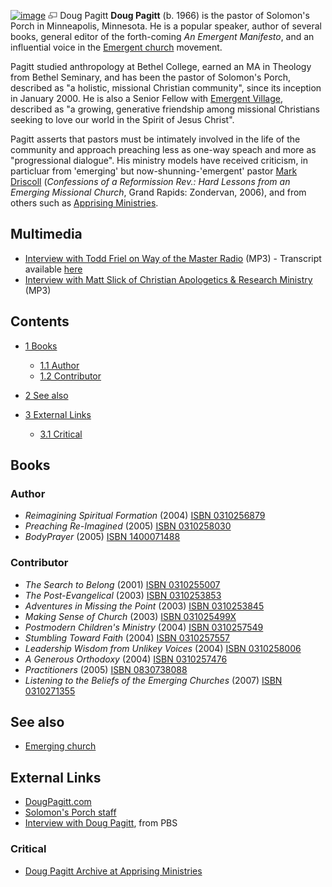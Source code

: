 [![image](images/4/4e/DougPagitt.jpg)](http://www.theopedia.com/File:DougPagitt.jpg)
[![image](data:image/png;base64,iVBORw0KGgoAAAANSUhEUgAAAA8AAAALCAAAAACFLIiAAAAAAnRSTlMA/1uRIrUAAABPSURBVAjXY/j///+5vXDwjAHIr26ZAgXZe8H8a/+hoIcw/9nevdVL9+79DuPvzQYZFPUezu8BMZLXgkExnD8HAu6hqv//n+HZVjD4DuUDAKlChD3fj6aPAAAAAElFTkSuQmCC)](http://www.theopedia.com/File:DougPagitt.jpg "Enlarge")
Doug Pagitt
**Doug Pagitt** (b. 1966) is the pastor of Solomon's Porch in
Minneapolis, Minnesota. He is a popular speaker, author of several
books, general editor of the forth-coming *An Emergent Manifesto*,
and an influential voice in the
[Emergent church](Emergent_church "Emergent church") movement.

Pagitt studied anthropology at Bethel College, earned an MA in
Theology from Bethel Seminary, and has been the pastor of Solomon's
Porch, described as "a holistic, missional Christian community",
since its inception in January 2000. He is also a Senior Fellow
with [Emergent Village](http://www.emergentvillage.com), described
as "a growing, generative friendship among missional Christians
seeking to love our world in the Spirit of Jesus Christ".

Pagitt asserts that pastors must be intimately involved in the life
of the community and approach preaching less as one-way speach and
more as "progressional dialogue". His ministry models have received
criticism, in particluar from 'emerging' but
now-shunning-'emergent' pastor
[Mark Driscoll](Mark_Driscoll "Mark Driscoll")
(*Confessions of a Reformission Rev.: Hard Lessons from an Emerging Missional Church*,
Grand Rapids: Zondervan, 2006), and from others such as
[Apprising Ministries](http://www.apprising.org/archives/2006/07/doug_pagitt_doe.html).

## Multimedia

-   [Interview with Todd Friel on Way of the Master Radio](http://podcast.wayofthemasterradio.com/audio/podcasts/1007/WOTMR-10-22-07-Hour1.mp3)
    (MP3) - Transcript available [here](http://www.vibist.com/?p=26)
-   [Interview with Matt Slick of Christian Apologetics & Research Ministry](http://www.carm.org/audio/pod/rec101107.mp3)
    (MP3)

## Contents

-   [1 Books](#Books)
    -   [1.1 Author](#Author)
    -   [1.2 Contributor](#Contributor)

-   [2 See also](#See_also)
-   [3 External Links](#External_Links)
    -   [3.1 Critical](#Critical)


## Books

### Author

-   *Reimagining Spiritual Formation* (2004)
    [ISBN 0310256879](http://www.theopedia.com/Special:BookSources/0310256879)
-   *Preaching Re-Imagined* (2005)
    [ISBN 0310258030](http://www.theopedia.com/Special:BookSources/0310258030)
-   *BodyPrayer* (2005)
    [ISBN 1400071488](http://www.theopedia.com/Special:BookSources/1400071488)

### Contributor

-   *The Search to Belong* (2001)
    [ISBN 0310255007](http://www.theopedia.com/Special:BookSources/0310255007)
-   *The Post-Evangelical* (2003)
    [ISBN 0310253853](http://www.theopedia.com/Special:BookSources/0310253853)
-   *Adventures in Missing the Point* (2003)
    [ISBN 0310253845](http://www.theopedia.com/Special:BookSources/0310253845)
-   *Making Sense of Church* (2003)
    [ISBN 031025499X](http://www.theopedia.com/Special:BookSources/031025499X)
-   *Postmodern Children's Ministry* (2004)
    [ISBN 0310257549](http://www.theopedia.com/Special:BookSources/0310257549)
-   *Stumbling Toward Faith* (2004)
    [ISBN 0310257557](http://www.theopedia.com/Special:BookSources/0310257557)
-   *Leadership Wisdom from Unlikey Voices* (2004)
    [ISBN 0310258006](http://www.theopedia.com/Special:BookSources/0310258006)
-   *A Generous Orthodoxy* (2004)
    [ISBN 0310257476](http://www.theopedia.com/Special:BookSources/0310257476)
-   *Practitioners* (2005)
    [ISBN 0830738088](http://www.theopedia.com/Special:BookSources/0830738088)
-   *Listening to the Beliefs of the Emerging Churches* (2007)
    [ISBN 0310271355](http://www.theopedia.com/Special:BookSources/0310271355)

## See also

-   [Emerging church](Emerging_church "Emerging church")

## External Links

-   [DougPagitt.com](http://www.dougpagitt.com/)
-   [Solomon's Porch staff](http://www.solomonsporch.com/aboutus_page_group/ourstaff.html)
-   [Interview with Doug Pagitt](http://www.pbs.org/wnet/religionandethics/week845/interview4.html),
    from PBS

### Critical

-   [Doug Pagitt Archive at Apprising Ministries](http://www.apprising.org/archives/doug_pagitt/index.html)



